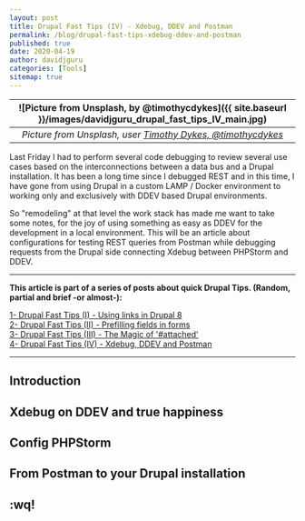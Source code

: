 ```yaml
---
layout: post
title: Drupal Fast Tips (IV) - Xdebug, DDEV and Postman
permalink: /blog/drupal-fast-tips-xdebug-ddev-and-postman
published: true
date: 2020-04-19
author: davidjguru
categories: [Tools]
sitemap: true
---
```


| ![Picture from Unsplash, by @timothycdykes]({{ site.baseurl }}/images/davidjguru_drupal_fast_tips_IV_main.jpg) |
|:--:|
| *Picture from Unsplash, user [Timothy Dykes, @timothycdykes](https://unsplash.com/@timothycdykes)* |

Last Friday I had to perform several code debugging to review several use cases based on the interconnections between a data bus and a Drupal installation. It has been a long time since I debugged REST and in this time, I have gone from using Drupal in a custom LAMP / Docker environment to working only and exclusively with DDEV based Drupal environments. 
<!--more-->
So "remodeling" at that level the work stack has made me want to take some notes, for the joy of using something as easy as DDEV for the development in a local environment.  This will be an article about configurations for testing REST queries from Postman while debugging requests from the Drupal side connecting Xdebug between PHPStorm and DDEV.  

---------------------------------------------------------------------------------------
<!-- /TOC -->
**This article is part of a series of posts about quick Drupal Tips.
(Random, partial and brief -or almost-):**  

[1- Drupal Fast Tips (I) - Using links in Drupal 8](https://davidjguru.github.io/blog/drupal-fast-tips-using-links-in-drupal-8)  
[2- Drupal Fast Tips (II) - Prefilling fields in forms](https://davidjguru.github.io/blog/drupal-fast-tips-prefilling-fields-in-forms)  
[3- Drupal Fast Tips (III) - The Magic of '#attached'](https://davidjguru.github.io/blog/drupal-fast-tips-the-magic-of-attached)  
[4- Drupal Fast Tips (IV) - Xdebug, DDEV and Postman](https://davidjguru.github.io/blog/xdebug-ddev-and-postman)  
<!-- /TOC -->

------------------------------------------------------------------------------------------------

## Introduction 



## Xdebug on DDEV and true happiness


## Config PHPStorm


## From Postman to your Drupal installation 


## :wq!